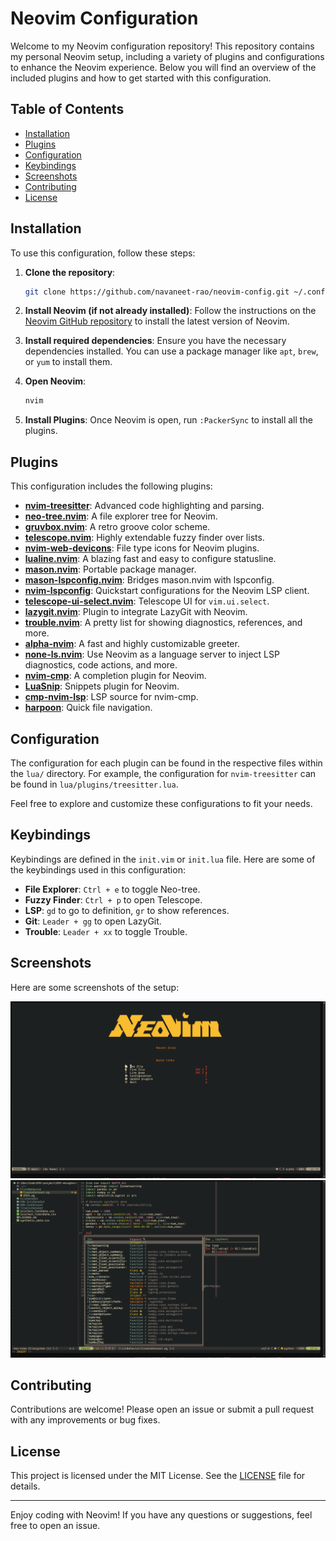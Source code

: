 # Neovim Configuration

Welcome to my Neovim configuration repository! This repository contains my personal Neovim setup, including a variety of plugins and configurations to enhance the Neovim experience. Below you will find an overview of the included plugins and how to get started with this configuration.

## Table of Contents

- [Installation](#installation)
- [Plugins](#plugins)
- [Configuration](#configuration)
- [Keybindings](#keybindings)
- [Screenshots](#screenshots)
- [Contributing](#contributing)
- [License](#license)

## Installation

To use this configuration, follow these steps:

1. **Clone the repository**:
    ```sh
    git clone https://github.com/navaneet-rao/neovim-config.git ~/.config/nvim
    ```

2. **Install Neovim (if not already installed)**:
    Follow the instructions on the [Neovim GitHub repository](https://github.com/neovim/neovim) to install the latest version of Neovim.

3. **Install required dependencies**:
    Ensure you have the necessary dependencies installed. You can use a package manager like `apt`, `brew`, or `yum` to install them.

4. **Open Neovim**:
    ```sh
    nvim
    ```

5. **Install Plugins**:
    Once Neovim is open, run `:PackerSync` to install all the plugins.

## Plugins

This configuration includes the following plugins:

- **[nvim-treesitter](https://github.com/nvim-treesitter/nvim-treesitter)**: Advanced code highlighting and parsing.
- **[neo-tree.nvim](https://github.com/nvim-neo-tree/neo-tree.nvim)**: A file explorer tree for Neovim.
- **[gruvbox.nvim](https://github.com/ellisonleao/gruvbox.nvim)**: A retro groove color scheme.
- **[telescope.nvim](https://github.com/nvim-telescope/telescope.nvim)**: Highly extendable fuzzy finder over lists.
- **[nvim-web-devicons](https://github.com/nvim-tree/nvim-web-devicons)**: File type icons for Neovim plugins.
- **[lualine.nvim](https://github.com/nvim-lualine/lualine.nvim/blob/master/THEMES.md)**: A blazing fast and easy to configure statusline.
- **[mason.nvim](https://github.com/williamboman/mason.nvim)**: Portable package manager.
- **[mason-lspconfig.nvim](https://github.com/williamboman/mason-lspconfig.nvim)**: Bridges mason.nvim with lspconfig.
- **[nvim-lspconfig](https://github.com/neovim/nvim-lspconfig)**: Quickstart configurations for the Neovim LSP client.
- **[telescope-ui-select.nvim](https://github.com/nvim-telescope/telescope-ui-select.nvim)**: Telescope UI for `vim.ui.select`.
- **[lazygit.nvim](https://github.com/kdheepak/lazygit.nvim)**: Plugin to integrate LazyGit with Neovim.
- **[trouble.nvim](https://github.com/folke/trouble.nvim)**: A pretty list for showing diagnostics, references, and more.
- **[alpha-nvim](https://github.com/goolord/alpha-nvim)**: A fast and highly customizable greeter.
- **[none-ls.nvim](https://github.com/nvimtools/none-ls.nvim)**: Use Neovim as a language server to inject LSP diagnostics, code actions, and more.
- **[nvim-cmp](https://github.com/hrsh7th/nvim-cmp)**: A completion plugin for Neovim.
- **[LuaSnip](https://github.com/L3MON4D3/LuaSnip)**: Snippets plugin for Neovim.
- **[cmp-nvim-lsp](https://github.com/hrsh7th/cmp-nvim-lsp)**: LSP source for nvim-cmp.
- **[harpoon](https://github.com/ThePrimeagen/harpoon/tree/harpoon2)**: Quick file navigation.

## Configuration

The configuration for each plugin can be found in the respective files within the `lua/` directory. For example, the configuration for `nvim-treesitter` can be found in `lua/plugins/treesitter.lua`.

Feel free to explore and customize these configurations to fit your needs.

## Keybindings

Keybindings are defined in the `init.vim` or `init.lua` file. Here are some of the keybindings used in this configuration:

- **File Explorer**: `Ctrl + e` to toggle Neo-tree.
- **Fuzzy Finder**: `Ctrl + p` to open Telescope.
- **LSP**: `gd` to go to definition, `gr` to show references.
- **Git**: `Leader + gg` to open LazyGit.
- **Trouble**: `Leader + xx` to toggle Trouble.

## Screenshots

Here are some screenshots of the setup:

![Screenshot 1](./ScreenShots/Screenshot2.png)
![Screenshot 2](./ScreenShots/Screenshot1.png)

## Contributing

Contributions are welcome! Please open an issue or submit a pull request with any improvements or bug fixes.

## License

This project is licensed under the MIT License. See the [LICENSE](LICENSE) file for details.

---

Enjoy coding with Neovim! If you have any questions or suggestions, feel free to open an issue.
